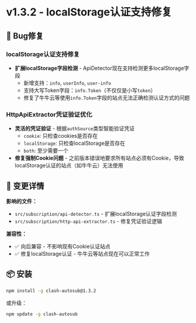 # v1.3.2 - localStorage认证支持修复

## 🐛 Bug修复

### localStorage认证支持修复
- **扩展localStorage字段检测** - ApiDetector现在支持检测更多localStorage字段
  - 新增支持：`info`, `userInfo`, `user-info`
  - 支持大写Token字段：`info.Token`（不仅仅是小写`token`）
  - 修复了牛牛云等使用`info.Token`字段的站点无法正确检测认证方式的问题

### HttpApiExtractor凭证验证优化
- **灵活的凭证验证** - 根据`authSource`类型智能验证凭证
  - `cookie`: 只检查cookies是否存在
  - `localStorage`: 只检查localStorage是否存在
  - `both`: 至少需要一个
- **修复强制Cookie问题** - 之前版本错误地要求所有站点必须有Cookie，导致localStorage认证的站点（如牛牛云）无法使用

## 📝 变更详情

**影响的文件：**
- `src/subscription/api-detector.ts` - 扩展localStorage认证字段检测
- `src/subscription/http-api-extractor.ts` - 修复凭证验证逻辑

**兼容性：**
- ✅ 向后兼容 - 不影响现有Cookie认证站点
- ✅ 修复localStorage认证 - 牛牛云等站点现在可以正常工作

## 📦 安装

```bash
npm install -g clash-autosub@1.3.2
```

或升级：
```bash
npm update -g clash-autosub
```
